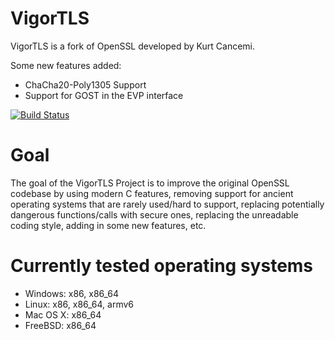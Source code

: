 VigorTLS
========

VigorTLS is a fork of OpenSSL developed by Kurt Cancemi.

Some new features added:
*   ChaCha20-Poly1305 Support
*   Support for GOST in the EVP interface

[![Build Status](https://secure.travis-ci.org/vigortls/vigortls.svg)](https://travis-ci.org/vigortls/vigortls)

Goal
====

The goal of the VigorTLS Project is to improve the original OpenSSL codebase
by using modern C features, removing support for ancient operating systems
that are rarely used/hard to support, replacing potentially dangerous
functions/calls with secure ones, replacing the unreadable coding style,
adding in some new features, etc.

Currently tested operating systems
==================================

* Windows: x86, x86_64
* Linux: x86, x86_64, armv6
* Mac OS X: x86_64
* FreeBSD: x86_64
